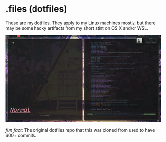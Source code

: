 # .files (dotfiles)

These are my dotfiles. They apply to my Linux machines mostly, but there may be
some hacky artifacts from my short stint on OS X and/or WSL.

![demo](./rsrc/screenshot/screenshot.gif)


_fun fact_: The original dotfiles repo that this was cloned from used to have
600+ commits.

